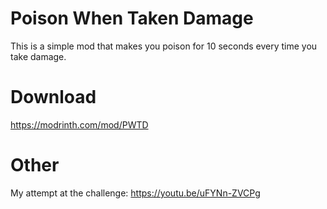 # Poison When Taken Damage
This is a simple mod that makes you poison for 10 seconds every time you take damage.

# Download
https://modrinth.com/mod/PWTD

# Other
My attempt at the challenge: https://youtu.be/uFYNn-ZVCPg
